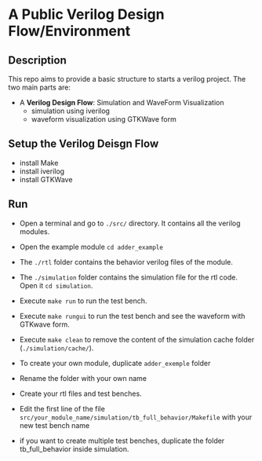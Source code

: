 # A Public Verilog Design Flow/Environment

## Description
This repo aims to provide a basic structure to starts a verilog project. The two main parts are:
- A **Verilog Design Flow**: Simulation and WaveForm Visualization
    - simulation using iverilog
    - waveform visualization using GTKWave form
## Setup the Verilog Deisgn Flow
- install Make
- install iverilog
- install GTKWave
## Run
- Open a terminal and go to `./src/` directory. It contains all the verilog modules.
- Open the example module `cd adder_example`
- The `./rtl` folder contains the behavior verilog files of the module.
- The `./simulation` folder contains the simulation file for the rtl code. Open it `cd simulation`.
- Execute `make run` to run the test bench.
- Execute `make rungui` to run the test bench and see the waveform with GTKwave form.
- Execute `make clean` to remove the content of the simulation cache folder (`./simulation/cache/`).

- To create your own module, duplicate `adder_exemple` folder
- Rename the folder with your own name
- Create your rtl files and test benches.
- Edit the first line of the file `src/your_module_name/simulation/tb_full_behavior/Makefile` with your new test bench name
- if you want to create multiple test benches, duplicate the folder tb_full_behavior inside simulation.
